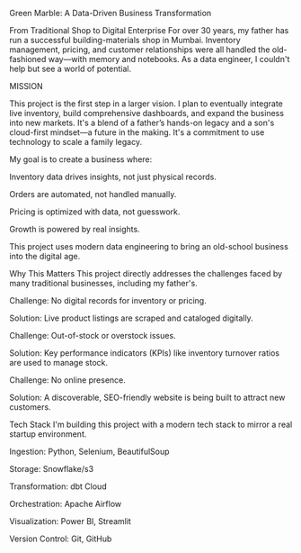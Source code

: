 Green Marble: A Data-Driven Business Transformation

From Traditional Shop to Digital Enterprise
For over 30 years, my father has run a successful building-materials shop in Mumbai. Inventory management, pricing, and customer relationships were all handled the old-fashioned way—with memory and notebooks. As a data engineer, I couldn't help but see a world of potential.

MISSION

This project is the first step in a larger vision. I plan to eventually integrate live inventory, build comprehensive dashboards, and expand the business into new markets. It's a blend of a father’s hands-on legacy and a son's cloud-first mindset—a future in the making.
It's a commitment to use technology to scale a family legacy.

My goal is to create a business where:

Inventory data drives insights, not just physical records.

Orders are automated, not handled manually.

Pricing is optimized with data, not guesswork.

Growth is powered by real insights.

This project uses modern data engineering to bring an old-school business into the digital age.

Why This Matters
This project directly addresses the challenges faced by many traditional businesses, including my father's.

Challenge: No digital records for inventory or pricing.

Solution: Live product listings are scraped and cataloged digitally.

Challenge: Out-of-stock or overstock issues.

Solution: Key performance indicators (KPIs) like inventory turnover ratios are used to manage stock.

Challenge: No online presence.

Solution: A discoverable, SEO-friendly website is being built to attract new customers.

Tech Stack
I'm building this project with a modern tech stack to mirror a real startup environment.

Ingestion: Python, Selenium, BeautifulSoup

Storage: Snowflake/s3

Transformation: dbt Cloud

Orchestration: Apache Airflow

Visualization: Power BI, Streamlit

Version Control: Git, GitHub








